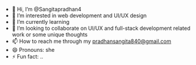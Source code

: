 - 👋 Hi, I’m @Sangitapradhan4
- 👀 I’m interested in web development and UI/UX design
- 🌱 I’m currently learning 
- 💞️ I’m looking to collaborate on UI/UX and full-stack development related work or some unique thoughts 
- 📫 How to reach me through my pradhansangita840@gmail.com
- 😄 Pronouns: she
- ⚡ Fun fact: ..

<!---
Sangitapradhan4/Sangitapradhan4 is a ✨ special ✨ repository because its `README.md` (this file) appears on your GitHub profile.
You can click the Preview link to take a look at your changes.
--->
